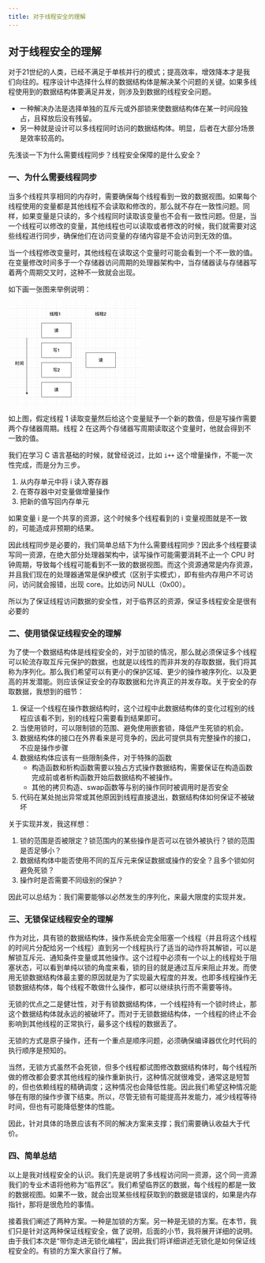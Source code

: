```yaml
---
title: 对于线程安全的理解
---
```


## 对于线程安全的理解

对于21世纪的人类，已经不满足于单核并行的模式；提高效率，增效降本才是我们向往的。程序设计中选择什么样的数据结构体是解决某个问题的关键。如果多线程使用到的数据结构体要满足并发，则涉及到数据的线程安全问题。

- 一种解决办法是选择单独的互斥元或外部锁来使数据结构体在某一时间段独占，且释放后没有残留。
- 另一种就是设计可以多线程同时访问的数据结构体。明显，后者在大部分场景是效率较高的。

先浅谈一下为什么需要线程同步？线程安全保障的是什么安全？

### 一、为什么需要线程同步

当多个线程共享相同的内存时，需要确保每个线程看到一致的数据视图。如果每个线程使用的变量都是其他线程不会读取和修改的，那么就不存在一致性问题。同样，如果变量是只读的，多个线程同时读取该变量也不会有一致性问题。但是，当一个线程可以修改的变量，其他线程也可以读取或者修改的时候，我们就需要对这些线程进行同步，确保他们在访问变量的存储内容是不会访问到无效的值。

当一个线程修改变量时，其他线程在读取这个变量时可能会看到一个不一致的值。在变量修改时间多于一个存储器访问周期的处理器架构中，当存储器读与存储器写着两个周期交叉时，这种不一致就会出现。

如下画一张图来举例说明：

<img src="./image/线程同步.png" style="zoom:50%;" />

如上图，假定线程 1 读取变量然后给这个变量赋予一个新的数值，但是写操作需要两个存储器周期。线程 2 在这两个存储器写周期读取这个变量时，他就会得到不一致的值。

我们在学习 C 语言基础的时候，就曾经说过，比如 `i++` 这个增量操作，不能一次性完成，而是分为三步。

1. 从内存单元中将 i 读入寄存器
2. 在寄存器中对变量做增量操作
3. 把新的值写回内存单元

如果变量 i 是一个共享的资源，这个时候多个线程看到的 i 变量视图就是不一致的，可能造成非预期的结果。

因此线程同步是必要的，我们简单总结下为什么需要线程同步？因此多个线程要读写同一资源，在绝大部分处理器架构中，读写操作可能需要消耗不止一个 CPU 时钟周期，导致每个线程可能看到不一致的数据视图。而这个资源通常是内存资源，并且我们现在的处理器通常是保护模式（区别于实模式），即有些内存用户不可访问，访问就会报错，出现 core。比如访问 NULL（0x00）。

所以为了保证线程访问数据的安全性，对于临界区的资源，保证多线程安全是很有必要的

### 二、使用锁保证线程安全的理解

为了使一个数据结构体是线程安全的，对于加锁的情况，那么就必须保证多个线程可以轮流存取互斥元保护的数据，也就是以线性的而非并发的存取数据，我们将其称为序列化。那么我们希望可以有更小的保护区域、更少的操作被序列化、以及更高的并发潜能。则应该保证安全的存取数据和允许真正的并发存取。关于安全的存取数据，我想到的细节：

1. 保证一个线程在操作数据结构时，这个过程中此数据结构体的变化过程别的线程应该看不到，别的线程只需要看到结果即可。
2. 当使用锁时，可以限制锁的范围、避免使用嵌套锁，降低产生死锁的机会。
3. 数据结构体的接口在外界看来是可竞争的，因此可提供具有完整操作的接口，不应是操作步骤
4. 数据结构体应该有一些限制条件，对于特殊的函数
   - 构造函数和析构函数需要以独占方式操作数据结构，需要保证在构造函数完成前或者析构函数开始后数据结构不被操作。
   - 其他的拷贝构造、swap函数等与别的操作同时被调用时是否安全
5. 代码在某处抛出异常或其他原因到线程直接退出，数据结构体如何保证不被破坏

关于实现并发，我这样想：

1. 锁的范围是否被限定？锁范围内的某些操作是否可以在锁外被执行？锁的范围是否足够小？
2. 数据结构体中能否使用不同的互斥元来保证数据或操作的安全？且多个锁如何避免死锁？
3. 操作时是否需要不同级别的保护？

因此可以总结为：我们需要能够以必然发生的序列化，来最大限度的实现并发。

### 三、无锁保证线程安全的理解

作为对比，具有锁的数据结构体，操作系统会完全阻塞一个线程（并且将这个线程的时间片分配给另一个线程）直到另一个线程执行了适当的动作将其解锁，可以是解锁互斥元、通知条件变量或其他操作。这个过程中必须有一个以上的线程处于阻塞状态，可以看到单纯以锁的角度来看，锁的目的就是通过互斥来阻止并发。而使用无锁数据结构体最主要的原因就是为了实现最大程度的并发。也即多线程操作无锁数据结构体，每个线程不敢做什么操作，都可以继续执行而不需要等待。

无锁的优点之二是健壮性，对于有锁数据结构体，一个线程持有一个锁时终止，那这个数据结构体就永远的被破坏了。而对于无锁数据结构体，一个线程的终止不会影响到其他线程的正常执行，最多这个线程的数据丢了。

无锁的方式是原子操作，还有一个重点是顺序问题，必须确保编译器优化时代码的执行顺序是预知的。

当然，无锁方式虽然不会死锁，但多个线程都试图修改数据结构体时，每个线程所做的修改都会要求其他线程的操作重新执行，这种情况就很难受，通常这是短暂的，但也依赖线程的精确调度；这种情况也会降低性能。因此我们希望这种情况能够在有限的操作步骤下结束。所以，尽管无锁有可能提高并发能力，减少线程等待时间，但也有可能降低整体的性能。

因此，针对具体的场景应该有不同的解决方案来支撑；我们需要确认收益大于代价。

### 四、简单总结

以上是我对线程安全的认识。我们先是说明了多线程访问同一资源，这个同一资源我们的专业术语将他称为“临界区”。我们希望临界区的数据，每个线程的都是一致的数据视图。如果不一致，就会出现某些线程获取到的数据是错误的，如果是内存指针，那将是很危险的事情。

接着我们阐述了两种方案。一种是加锁的方案。另一种是无锁的方案。在本节，我们只是针对这两种保证线程安全，做了说明，后面的小节，我将展开详细的说明。由于我们本次是“带你走进无锁化编程”，因此我们将详细讲述无锁化是如何保证线程安全的。有锁的方案大家自行了解。